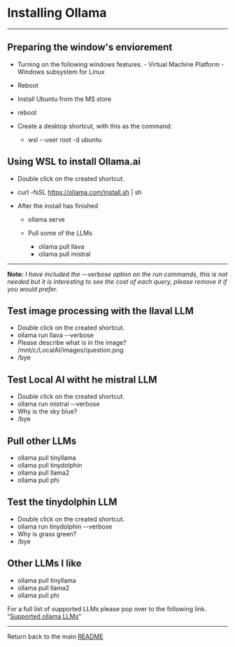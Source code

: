 # Installing Ollama
----

## Preparing the window's enviorement
  -  Turning on the following windows features. 
  	-  Virtual Machine Platform
  	-  Windows subsystem for Linux 

  -  Reboot

  -  Install Ubuntu from the MS store
  -  reboot
  -  Create a desktop shortcut, with this as the command: 
	  -  wsl --user root -d ubuntu

##  Using WSL to install Ollama.ai 
  -  Double click on the created shortcut. 
  -  curl -fsSL https://ollama.com/install.sh | sh

  -  After the install has finished 
	  -  ollama serve
      
      - Pull some of the LLMs
  		- ollama pull llava
  		- ollama pull mistral

----  

**Note:** *I have included the –-verbose option on the run commands, this is not needed but it is interesting to see the cost of each query, please remove it if you would prefer.*

## Test image processing with the llaval LLM
-  Double click on the created shortcut. 
- ollama run llava --verbose
- Please describe what is in the image? /mnt/c/LocalAI/images/question.png
- /bye 

## Test Local AI witht he mistral LLM
  -  Double click on the created shortcut. 
  - ollama run mistral --verbose
  - Why is the sky blue?
  - /bye 

## Pull other LLMs
  -  ollama pull tinyllama
  -  ollama pull tinydolphin
  -  ollama pull llama2
  -  ollama pull phi


## Test the tinydolphin LLM
  -  Double click on the created shortcut. 
  -  ollama run tinydolphin --verbose
  -  Why is grass green?
  -  /bye

## Other LLMs I like
  -  ollama pull tinyllama
  -  ollama pull llama2
  -  ollama pull phi

For a full list of supported LLMs please pop over to the following link. “[Supported ollama LLMs](https://ollama.com/library?sort=newest "Supported ollama LLMs")”

----

Return back to the main [README](./../README.md)


